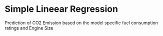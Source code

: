 # Simple Lineear Regression
Prediction of CO2 Emission based on the model specific fuel consumption ratings and Engine Size
